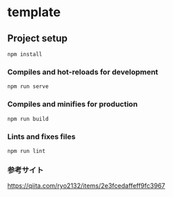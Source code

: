 # template

## Project setup

```
npm install
```

### Compiles and hot-reloads for development

```
npm run serve
```

### Compiles and minifies for production

```
npm run build
```

### Lints and fixes files

```
npm run lint
```

### 参考サイト

https://qiita.com/ryo2132/items/2e3fcedaffeff9fc3967
